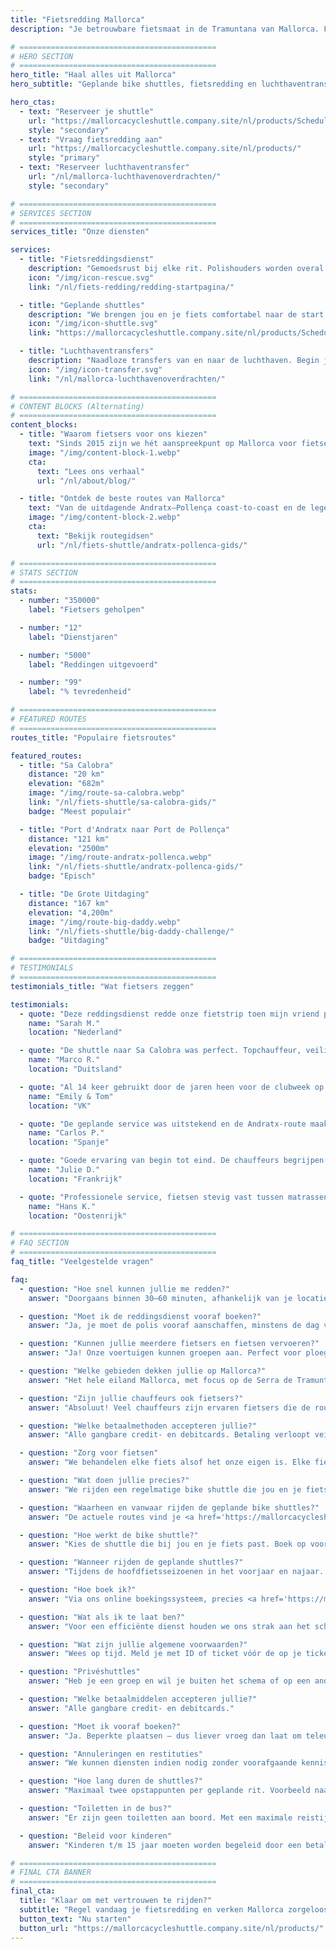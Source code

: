 ```yaml
---
title: "Fietsredding Mallorca"
description: "Je betrouwbare fietsmaat in de Tramuntana van Mallorca. Fietsredding, shuttles en luchthaventransfers voor wielrenners."

# ============================================
# HERO SECTION
# ============================================
hero_title: "Haal alles uit Mallorca"
hero_subtitle: "Geplande bike shuttles, fietsredding en luchthaventransfers – door fietsers, voor fietsers"

hero_ctas:
  - text: "Reserveer je shuttle"
    url: "https://mallorcacycleshuttle.company.site/nl/products/Scheduled-Bike-Buses-c15728235"
    style: "secondary"
  - text: "Vraag fietsredding aan"
    url: "https://mallorcacycleshuttle.company.site/nl/products/"
    style: "primary"
  - text: "Reserveer luchthaventransfer"
    url: "/nl/mallorca-luchthavenoverdrachten/"
    style: "secondary"

# ============================================
# SERVICES SECTION
# ============================================
services_title: "Onze diensten"

services:
  - title: "Fietsreddingsdienst"
    description: "Gemoedsrust bij elke rit. Polishouders worden overal op Mallorca opgepikt als fiets of lijf het begeeft."
    icon: "/img/icon-rescue.svg"
    link: "/nl/fiets-redding/redding-startpagina/"

  - title: "Geplande shuttles"
    description: "We brengen jou en je fiets comfortabel naar de start van de iconische one-way routes."
    icon: "/img/icon-shuttle.svg"
    link: "https://mallorcacycleshuttle.company.site/nl/products/Scheduled-Bike-Buses-c15728235"

  - title: "Luchthaventransfers"
    description: "Naadloze transfers van en naar de luchthaven. Begin je fietsvakantie stressvrij vanaf het moment dat je landt."
    icon: "/img/icon-transfer.svg"
    link: "/nl/mallorca-luchthavenoverdrachten/"

# ============================================
# CONTENT BLOCKS (Alternating)
# ============================================
content_blocks:
  - title: "Waarom fietsers voor ons kiezen"
    text: "Sinds 2015 zijn we hét aanspreekpunt op Mallorca voor fietsers: we rijden shuttles, doen reddingen over het hele eiland en behandelen fietsen alsof ze van ons zijn. Reken op een vriendelijk, betrouwbaar team, comfortabele bussen en lokale kennis waar je op kunt bouwen."
    image: "/img/content-block-1.webp"
    cta:
      text: "Lees ons verhaal"
      url: "/nl/about/blog/"

  - title: "Ontdek de beste routes van Mallorca"
    text: "Van de uitdagende Andratx–Pollença coast-to-coast en de legendarische klimmen vanaf de havens van Sa Calobra en Valldemossa tot de rustige binnenwegen – Mallorca is een fietsparadijs van wereldklasse. Onze uitgebreide routegidsen helpen je perfecte one-way ritten te plannen met gedetailleerde kaarten, hoogteprofielen en insider-tips."
    image: "/img/content-block-2.webp"
    cta:
      text: "Bekijk routegidsen"
      url: "/nl/fiets-shuttle/andratx-pollenca-gids/"

# ============================================
# STATS SECTION
# ============================================
stats:
  - number: "350000"
    label: "Fietsers geholpen"

  - number: "12"
    label: "Dienstjaren"

  - number: "5000"
    label: "Reddingen uitgevoerd"

  - number: "99"
    label: "% tevredenheid"

# ============================================
# FEATURED ROUTES
# ============================================
routes_title: "Populaire fietsroutes"

featured_routes:
  - title: "Sa Calobra"
    distance: "20 km"
    elevation: "682m"
    image: "/img/route-sa-calobra.webp"
    link: "/nl/fiets-shuttle/sa-calobra-gids/"
    badge: "Meest populair"

  - title: "Port d'Andratx naar Port de Pollença"
    distance: "121 km"
    elevation: "2500m"
    image: "/img/route-andratx-pollenca.webp"
    link: "/nl/fiets-shuttle/andratx-pollenca-gids/"
    badge: "Episch"

  - title: "De Grote Uitdaging"
    distance: "167 km"
    elevation: "4,200m"
    image: "/img/route-big-daddy.webp"
    link: "/nl/fiets-shuttle/big-daddy-challenge/"
    badge: "Uitdaging"

# ============================================
# TESTIMONIALS
# ============================================
testimonials_title: "Wat fietsers zeggen"

testimonials:
  - quote: "Deze reddingsdienst redde onze fietstrip toen mijn vriend pech had. Professioneel, snel en vriendelijk. Echt een aanrader!"
    name: "Sarah M."
    location: "Nederland"

  - quote: "De shuttle naar Sa Calobra was perfect. Topchauffeur, veilige fietsvervoer en we startten precies waar we wilden, met frisse benen. Elke cent waard."
    name: "Marco R."
    location: "Duitsland"

  - quote: "Al 14 keer gebruikt door de jaren heen voor de clubweek op Mallorca. Luchthaventransfer en geplande shuttle naar Andratx. De gemoedsrust is het al waard. Ze weten wat ze doen."
    name: "Emily & Tom"
    location: "VK"

  - quote: "De geplande service was uitstekend en de Andratx-route maakte onze fietsvakantie. Kan niet wachten tot volgend jaar!"
    name: "Carlos P."
    location: "Spanje"

  - quote: "Goede ervaring van begin tot eind. De chauffeurs begrijpen echt wat fietsers nodig hebben. Inmiddels vier ritten met hen gedaan."
    name: "Julie D."
    location: "Frankrijk"

  - quote: "Professionele service, fietsen stevig vast tussen matrassen, en de routes zijn spectaculair. Sterk aanbevolen voor serieuze fietsers."
    name: "Hans K."
    location: "Oostenrijk"

# ============================================
# FAQ SECTION
# ============================================
faq_title: "Veelgestelde vragen"

faq:
  - question: "Hoe snel kunnen jullie me redden?"
    answer: "Doorgaans binnen 30–60 minuten, afhankelijk van je locatie op Mallorca. We hebben meerdere voertuigen over het eiland gestationeerd voor snelle respons."

  - question: "Moet ik de reddingsdienst vooraf boeken?"
    answer: "Ja, je moet de polis vooraf aanschaffen, minstens de dag vóór gebruik (geldig voor je hele verblijf)."

  - question: "Kunnen jullie meerdere fietsers en fietsen vervoeren?"
    answer: "Ja! Onze voertuigen kunnen groepen aan. Perfect voor ploegjes of clubs."

  - question: "Welke gebieden dekken jullie op Mallorca?"
    answer: "Het hele eiland Mallorca, met focus op de Serra de Tramuntana waar de beste one-way routes zijn – van Andratx tot Pollença en alles daartussen."

  - question: "Zijn jullie chauffeurs ook fietsers?"
    answer: "Absoluut! Veel chauffeurs zijn ervaren fietsers die de routes, de uitdagingen en jouw noden kennen."

  - question: "Welke betaalmethoden accepteren jullie?"
    answer: "Alle gangbare credit- en debitcards. Betaling verloopt veilig via Stripe."

  - question: "Zorg voor fietsen"
    answer: "We behandelen elke fiets alsof het onze eigen is. Elke fiets wordt veilig ingeladen in maatwerkaanhangers, opgevangen tussen matrassen, zodat hij in dezelfde staat aankomt als bij vertrek."

  - question: "Wat doen jullie precies?"
    answer: "We rijden een regelmatige bike shuttle die jou en je fiets naar de start van Mallorca's iconische one-way bucket-list routes brengt (<a href='https://mallorcacycleshuttle.company.site/nl/products/' target='_blank' rel='noopener noreferrer'>dienstregeling hier</a>). We bieden redding voor fiets én fietser bij pech (<a href='https://mallorcacycleshuttle.company.site/nl/products/' target='_blank' rel='noopener noreferrer'>link hier</a>). En we verzorgen privé-luchthaventransfers met directe prijsopgave (<a href='/nl/mallorca-luchthavenoverdrachten/'>hier</a>)."

  - question: "Waarheen en vanwaar rijden de geplande bike shuttles?"
    answer: "De actuele routes vind je <a href='https://mallorcacycleshuttle.company.site/nl/products/' target='_blank' rel='noopener noreferrer'>hier</a>."

  - question: "Hoe werkt de bike shuttle?"
    answer: "Kies de shuttle die bij jou en je fiets past. Boek op voorhand – plaatsen zijn beperkt. Kom minstens 15 minuten vóór vertrek met ID of ticket (op je telefoon is ideaal) zodat je fiets geladen kan worden. <a href='https://mallorcacycleshuttle.company.site/nl/products/' target='_blank' rel='noopener noreferrer'>Boek hier</a>. Geniet van de rit naar je bestemming en van de terugweg op de fiets. Simpel, efficiënt, essentieel."

  - question: "Wanneer rijden de geplande shuttles?"
    answer: "Tijdens de hoofdfietsseizoenen in het voorjaar en najaar. Het volledige schema van de bike bus staat <a href='https://mallorcacycleshuttle.company.site/nl/products/' target='_blank' rel='noopener noreferrer'>hier</a>."

  - question: "Hoe boek ik?"
    answer: "Via ons online boekingssysteem, precies <a href='https://mallorcacycleshuttle.company.site/nl/products/' target='_blank' rel='noopener noreferrer'>hier</a>."

  - question: "Wat als ik te laat ben?"
    answer: "Voor een efficiënte dienst houden we ons strak aan het schema. We kunnen niet wachten op laatkomers. Wees vóór de op je ticket vermelde laadtijd bij het vertrekpunt. Omdat jouw afwezigheid anderen kan hinderen bij boeken, vergoeden we gemiste shuttles niet."

  - question: "Wat zijn jullie algemene voorwaarden?"
    answer: "Wees op tijd. Meld je met ID of ticket vóór de op je ticket vermelde laadtijd. Volledige voorwaarden hier."

  - question: "Privéshuttles"
    answer: "Heb je een groep en wil je buiten het schema of op een ander tijdstip? Mail dan naar admin@mallorcacycleshuttle.com met datum, opstapplaats, bestemming en groepsgrootte – we doen ons best om je in te plannen."

  - question: "Welke betaalmiddelen accepteren jullie?"
    answer: "Alle gangbare credit- en debitcards."

  - question: "Moet ik vooraf boeken?"
    answer: "Ja. Beperkte plaatsen – dus liever vroeg dan laat om teleurstelling te voorkomen. We raden aan om je rit vroeg in je verblijf te plannen: frisse benen en een reservedag als het weer tegenzit. <a href='https://mallorcacycleshuttle.company.site/nl/products/' target='_blank' rel='noopener noreferrer'>Boek hier</a>."

  - question: "Annuleringen en restituties"
    answer: "We kunnen diensten indien nodig zonder voorafgaande kennisgeving opschorten of annuleren. Bij annulering van een shuttle krijg je volledige restitutie of een plaats op een alternatief. Wil je omboeken? Dat kan mogelijk, per geval beoordeeld. Alle details staan in de volledige voorwaarden hier."

  - question: "Hoe lang duren de shuttles?"
    answer: "Maximaal twee opstappunten per geplande rit. Voorbeeld naar Andratx: Port de Pollença, laden vanaf 07:15; vervolgens Alcúdia, laden vanaf 07:35; gemiddelde aankomst in Andratx rond 09:15, afhankelijk van verkeer."

  - question: "Toiletten in de bus?"
    answer: "Er zijn geen toiletten aan boord. Met een maximale reistijd van 90 minuten is dat meestal niet nodig. Let gewoon op wat je drinkt vóór en tijdens de rit."

  - question: "Beleid voor kinderen"
    answer: "Kinderen t/m 15 jaar moeten worden begeleid door een betalende volwassene. Alle stoelen hebben dezelfde prijs."

# ============================================
# FINAL CTA BANNER
# ============================================
final_cta:
  title: "Klaar om met vertrouwen te rijden?"
  subtitle: "Regel vandaag je fietsredding en verken Mallorca zorgeloos"
  button_text: "Nu starten"
  button_url: "https://mallorcacycleshuttle.company.site/nl/products/"
---
```

